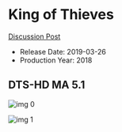 # King of Thieves

[Discussion Post](https://www.avsforum.com/threads/bass-eq-for-filtered-movies.2995212/post-57520884)

* Release Date: 2019-03-26
* Production Year: 2018

## DTS-HD MA 5.1

![img 0](https://i.imgur.com/kKFAs0Q.jpg)

![img 1](https://i.imgur.com/YGRrxw2.jpg)

